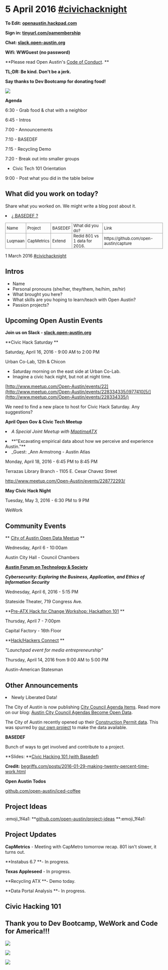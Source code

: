 # 5 April 2016 [#civichacknight](https://openaustin.hackpad.com/ep/search/?q=%23civichacknight&via=B0KwKTdLmSa)

**To Edit: [openaustin.hackpad.com](https://openaustin.hackpad.com/)**

**Sign in: [tinyurl.com/oamembership](https://tinyurl.com/oamembership)**

**Chat: [slack.open-austin.org](http://slack.open-austin.org/)**

**Wifi: WWGuest (no password)**

**Please read Open Austin's [Code of Conduct](http://www.open-austin.org/about/code-of-conduct). **

**TL;DR: Be kind. Don't be a jerk.**

**Say thanks to Dev Bootcamp for donating food!**

![](https://hackpad-attachments.s3.amazonaws.com/openaustin.hackpad.com_0k11cCHbrPY_p.362923_1459893223812_undefined)

**Agenda**

6:30 - Grab food & chat with a neighbor

6:45 - Intros

7:00 - Announcements

7:10 - BASEDEF

7:15 - Recycling Demo

7:20 - Break out into smaller groups

*   Civic Tech 101 Orientation

9:00 - Post what you did in the table below

## What did you work on today?

Share what you worked on. We might write a blog post about it.
<undefined><li>[¿ BASEDEF ?](https://begriffs.com/posts/2016-01-29-making-twenty-percent-time-work.html) </li></undefined>

<table style="font-size:13px;cell-spacing: 0px; border-collapse: collapse;"><tr><td style="border:1px solid #999; min-width: 50px;height: 22px;line-height: 16px;padding: 0 4px 0 4px;" class="added">Name</td>
<td style="border:1px solid #999; min-width: 50px;height: 22px;line-height: 16px;padding: 0 4px 0 4px;" class="added">Project</td>
<td style="border:1px solid #999; min-width: 50px;height: 22px;line-height: 16px;padding: 0 4px 0 4px;" class="added">BASEDEF</td>
<td style="border:1px solid #999; min-width: 50px;height: 22px;line-height: 16px;padding: 0 4px 0 4px;" class="added">What did you do?</td>
<td style="border:1px solid #999; min-width: 50px;height: 22px;line-height: 16px;padding: 0 4px 0 4px;" class="added">Link</td>
</tr>
<tr><td style="border:1px solid #999; min-width: 50px;height: 22px;line-height: 16px;padding: 0 4px 0 4px;" class="added">Luqmaan</td>
<td style="border:1px solid #999; min-width: 50px;height: 22px;line-height: 16px;padding: 0 4px 0 4px;" class="added">CapMetrics</td>
<td style="border:1px solid #999; min-width: 50px;height: 22px;line-height: 16px;padding: 0 4px 0 4px;" class="added">Extend</td>
<td style="border:1px solid #999; min-width: 50px;height: 22px;line-height: 16px;padding: 0 4px 0 4px;" class="added">Redid 801 vs 1 data for 2016.</td>
<td style="border:1px solid #999; min-width: 50px;height: 22px;line-height: 16px;padding: 0 4px 0 4px;" class="added">https://github.com/open-austin/capture</td>
</tr>
</table>

1 March 2016 [#civichacknight](https://openaustin.hackpad.com/ep/search/?q=%23civichacknight&via=B0KwKTdLmSa)

## Intros

*   Name
*   Personal pronouns (she/her, they/them, he/him, ze/hir)
*   What brought you here?
*   What skills are you hoping to learn/teach with Open Austin?
*   Passion projects?

## Upcoming Open Austin Events

**Join us on Slack - [slack.open-austin.org](https://slack.open-austin.org/)**

**Civic Hack Saturday **

Saturday, April 16, 2016 - 9:00 AM to 2:00 PM 

Urban Co-Lab, 12th & Chicon 

*   Saturday morning on the east side at Urban Co-Lab.
*   Imagine a civic hack night, but not at night time.

[](http://www.meetup.com/Open-Austin/events/229774105/)<u>[http://www.meetup.com/Open-Austin/events/22](http://www.meetup.com/Open-Austin/events/228334335/)977410[5/](http://www.meetup.com/Open-Austin/events/228334335/)</u>

We need to find a new place to host for Civic Hack Saturday. Any suggestions?

**April Open Gov & Civic Tech Meetup**
<undefined><li>_A Special Joint Meetup with [MaptimeATX](http://www.meetup.com/MaptimeATX/)_</li>
<li>**"Excavating empirical data about how we perceive and experience Austin."**</li>
<li>_Guest: _Ann Armstrong - Austin Atlas </li></undefined>

Monday, April 18, 2016 - 6:45 PM to 8:45 PM

Terrazas Library Branch - 1105 E. Cesar Chavez Street

[](http://www.meetup.com/Open-Austin/events/228772293/)<u>http://www.meetup.com/Open-Austin/events/228772293/</u>

**May Civic Hack Night**

Tuesday, May 3, 2016 - 6:30 PM to 9 PM

WeWork

## Community Events

** [City of Austin Open Data Meetup](https://www.google.com/calendar/event?eid=Zjk1dXBobmI3M3UxaTAxMGszcWppNjRydTAgb3BlbmF1c3RpbkBt&ctz=America/Chicago) **

Wednesday, April 6 - 10:00am

Austin City Hall - Council Chambers

**[Austin Forum on Technology & Society](https://www.eventbrite.com/e/the-austin-forum-presents-cybersecurity-exploring-the-business-application-and-ethics-of-tickets-19987219311 )**

**_Cybersecurity: Exploring the Business, Application, and Ethics of Information Security_**

Wednesday, April 6, 2016 - 5:15 PM

Stateside Theater, 719 Congress Ave. 

**[Pre-ATX Hack for Change Workshop: Hackathon 101](http://www.meetup.com/Open-Austin/events/230103725/) **

Thursday, April 7 - 7:00pm

Capital Factory - 16th Floor

**[Hack/Hackers Connect](http://www.eventbrite.com/e/hackshackers-connect-austin-april-14-registration-22577580150#about) **

_"Launchpad event for media entrepreneurship"_

Thursday, April 14, 2016 from 9:00 AM to 5:00 PM

Austin-American Statesman

## Other Announcements
<undefined><li>Newly Liberated Data!</li></undefined>

The City of Austin is now publishing [City Council Agenda Items](https://data.austintexas.gov/Government/Austin-City-Council-Agenda-Items/es7e-878h). Read more on our blog: [Austin City Council Agendas Become Open Data](http://www.open-austin.org/blog/2016/04/02/austin-city-council-agendas-become-open-data).

The City of Austin recently opened up their [Construction Permit data](https://data.austintexas.gov/Permitting/Building-Permits/q7kv-7293/). This was spurred by [our own project](https://github.com/open-austin/construction-permits) to make the data available.

**BASEDEF**

Bunch of ways to get involved and contribute to a project.

**Slides: **[Civic Hacking 101 (with Basedef)](https://docs.google.com/presentation/d/1tceKempW_8ZoxzeGcfuC1K96kBz0zaMkBxmT1pgv1bo/edit)

**Credit:** [begriffs.com/posts/2016-01-29-making-twenty-percent-time-work.html](https://begriffs.com/posts/2016-01-29-making-twenty-percent-time-work.html)

**Open Austin Todos**

[github.com/open-austin/iced-coffee](https://github.com/open-austin/iced-coffee)

## Project Ideas

:emoji_1f4a1: **[github.com/open-austin/project-ideas](https://github.com/open-austin/project-ideas) **:emoji_1f4a1: 

## Project Updates

**CapMetrics** - Meeting with CapMetro tomorrow recap. 801 isn't slower, it turns out.

**Instabus 6.7 **- In progress.

**Texas Appleseed** - In progress.

**Recycling ATX **- Demo today.

**Data Portal Analysis **- In progress.

## Civic Hacking 101

## Thank you to Dev Bootcamp, WeWork and Code for America!!!

![](https://hackpad-attachments.s3.amazonaws.com/openaustin.hackpad.com_0k11cCHbrPY_p.362923_1459893285604_undefined)

![](https://hackpad-attachments.s3.amazonaws.com/openaustin.hackpad.com_lwuphEWkSVQ_p.362923_1433217674504_undefined)

![](http://upload.wikimedia.org/wikipedia/commons/6/6b/Codeforamerica_logo.png)